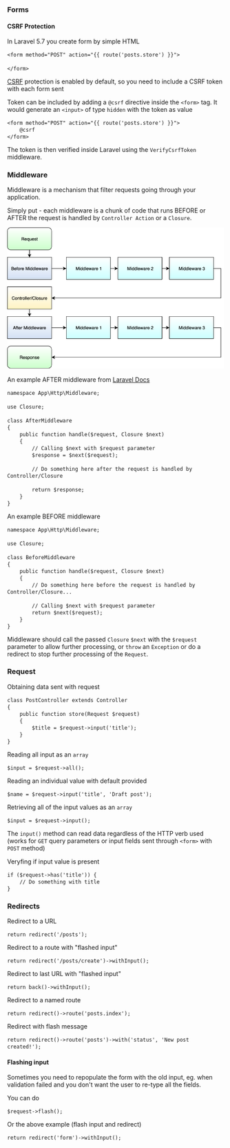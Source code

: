 ### Forms

#### CSRF Protection

In Laravel 5.7 you create form by simple HTML

```
<form method="POST" action="{{ route('posts.store') }}">

</form>
```

[CSRF](https://en.wikipedia.org/wiki/Cross-site_request_forgery) protection is enabled by default, so you need to include a CSRF token with each form sent

Token can be included by adding a `@csrf` directive inside the `<form>` tag. It would generate an `<input>` of type `hidden` with the token as value

```
<form method="POST" action="{{ route('posts.store') }}">
	@csrf
</form>
```

The token is then verified inside Laravel using the `VerifyCsrfToken` middleware.

### Middleware

Middleware is a mechanism that filter requests going through your application. 

Simply put - each middleware is a chunk of code that runs BEFORE or AFTER the request is handled by `Controller Action` or a `Closure`.

![Request flow with middleware](./middleware.png)

An example AFTER middleware from [Laravel Docs](https://laravel.com/docs/5.7/middleware#defining-middleware)

```
namespace App\Http\Middleware;

use Closure;

class AfterMiddleware
{
	public function handle($request, Closure $next)
	{
		// Calling $next with $request parameter
		$response = $next($request);
		
		// Do something here after the request is handled by Controller/Closure
             
		return $response;
	}
}
```

An example BEFORE middleware

```
namespace App\Http\Middleware;

use Closure;

class BeforeMiddleware
{
	public function handle($request, Closure $next)
	{
		// Do something here before the request is handled by Controller/Closure...
		
		// Calling $next with $request parameter
		return $next($request);
    }
}
```

Middleware should call the passed `Closure` `$next` with the `$request` parameter to allow further processing, or `throw` an `Exception` or do a redirect to stop further processing of the `Request`.

### Request

Obtaining data sent with request

```
class PostController extends Controller
{
    public function store(Request $request)
    {
        $title = $request->input('title');
    }
}
```

Reading all input as an `array`

```
$input = $request->all();
```

Reading an individual value with default provided

```
$name = $request->input('title', 'Draft post');
```

Retrieving all of the input values as an `array`

```
$input = $request->input();
```

The `input()` method can read data regardless of the HTTP verb used (works for `GET` query parameters or input fields sent through `<form>` with `POST` method)

Veryfing if input value is present

```
if ($request->has('title')) {
    // Do something with title
}
```

### Redirects

Redirect to a URL

```
return redirect('/posts');
```

Redirect to a route with "flashed input"

```
return redirect('/posts/create')->withInput();
```

Redirect to last URL with "flashed input"

```
return back()->withInput();
```

Redirect to a named route

```
return redirect()->route('posts.index');
```

Redirect with flash message

```
return redirect()->route('posts')->with('status', 'New post created!');
```

#### Flashing input

Sometimes you need to repopulate the form with the old input, eg. when validation failed and you don't want the user to re-type all the fields.

You can do

```
$request->flash();
```

Or the above example (flash input and redirect)

```
return redirect('form')->withInput();
```